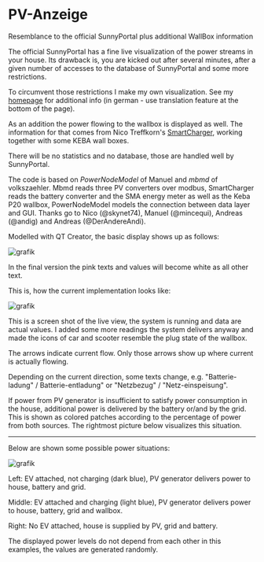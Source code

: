 # PV-Anzeige
Resemblance to the official SunnyPortal plus additional WallBox information

The official SunnyPortal has a fine live visualization of the power streams in your house.
Its drawback is, you are kicked out after several minutes, after a given number of accesses to the database of SunnyPortal and some more restrictions.

To circumvent those restrictions I make my own visualization. See my [homepage](http://harald-sattler.de/html/pv-anzeige.htm) for additional info (in german - use translation feature at the bottom of the page).

As an addition the power flowing to the wallbox is displayed as well. The information for that comes from Nico Treffkorn's [SmartCharger](http://www.eb-systeme.de/?page_id=1265), working together with some KEBA wall boxes.

There will be no statistics and no database, those are handled well by SunnyPortal.

The code is based on _PowerNodeModel_ of Manuel and _mbmd_ of volkszaehler. 
Mbmd reads three PV converters over modbus, SmartCharger reads the battery converter and the SMA energy meter as well as the Keba P20 wallbox, PowerNodeModel models the connection between data layer and GUI. Thanks go to Nico (@skynet74), Manuel (@mincequi), Andreas (@andig) and Andreas (@DerAndereAndi).

Modelled with QT Creator, the basic display shows up as follows:

![grafik](https://user-images.githubusercontent.com/26298406/128635477-f4f7ed47-aaed-43f9-93fd-ab3bc7f4b9b8.png)

In the final version the pink texts and values will become white as all other text.

This is, how the current implementation looks like:

![grafik](https://user-images.githubusercontent.com/26298406/150100975-b410f042-3a54-4f92-8d6e-6fdaa3609e60.png)

This is a screen shot of the live view, the system is running and data are actual values. I added some more readings the system delivers anyway and made the icons of car and scooter resemble the plug state of the wallbox.

The arrows indicate current flow. Only those arrows show up where current is actually flowing.

Depending on the current direction, some texts change, e.g. "Batterie-ladung" / Batterie-entladung" or "Netzbezug" / "Netz-einspeisung".

If power from PV generator is insufficient to satisfy power consumption in the house, additional power is delivered by the battery or/and by the grid. This is shown as colored patches according to the percentage of power from both sources. The rightmost picture below visualizes this situation.

----

Below are shown some possible power situations:

![grafik](https://user-images.githubusercontent.com/26298406/128638561-4f10fbc1-89bf-4901-b629-d7d414df77b6.png)

Left: EV attached, not charging (dark blue), PV generator delivers power to house, battery and grid.

Middle: EV attached and charging (light blue), PV generator delivers power to house, battery, grid and wallbox.

Right: No EV attached, house is supplied by PV, grid and battery.

The displayed power levels do not depend from each other in this examples, the values are generated randomly.
